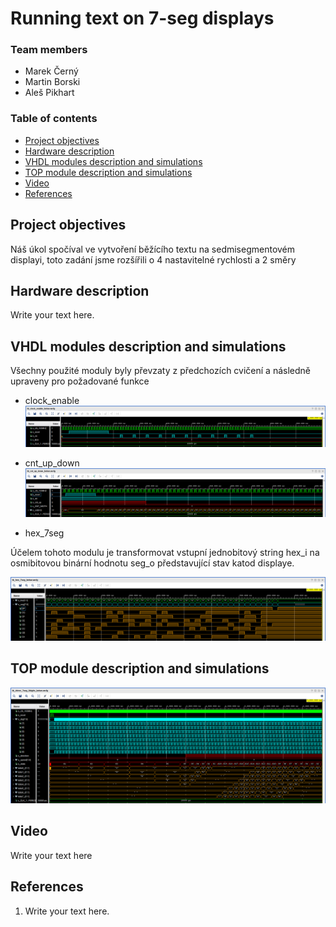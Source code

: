 # Running text on 7-seg displays

### Team members

* Marek Černý
* Martin Borski
* Aleš Pikhart

### Table of contents

* [Project objectives](#objectives)
* [Hardware description](#hardware)
* [VHDL modules description and simulations](#modules)
* [TOP module description and simulations](#top)
* [Video](#video)
* [References](#references)

<a name="objectives"></a>

## Project objectives

Náš úkol spočíval ve vytvoření běžícího textu na sedmisegmentovém displayi, toto zadání jsme rozšířili o 4 nastavitelné rychlosti a 2 směry


<a name="hardware"></a>

## Hardware description

Write your text here.

<a name="modules"></a>

## VHDL modules description and simulations
Všechny použité moduly byly převzaty z předchozích cvičení a následně upraveny pro požadované funkce

* clock_enable
![clock](images/waveforms_clock.png)

* cnt_up_down
![counter](images/waveforms_cnt.png)

* hex_7seg

Účelem tohoto modulu je transformovat vstupní jednobitový string hex_i na osmibitovou binární hodnotu seg_o představující stav katod displaye.

![hex7seg](images/waveforms_hex7seg.png)

<a name="top"></a>

## TOP module description and simulations

![driver](images/waveforms_driver.png)

<a name="video"></a>

## Video

Write your text here

<a name="references"></a>

## References

1. Write your text here.
